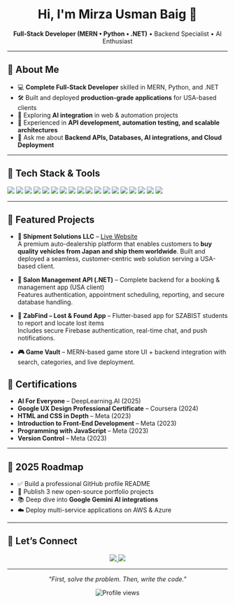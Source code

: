 <h1 align="center">Hi, I'm Mirza Usman Baig 👋</h1>
<p align="center">
  <b>Full-Stack Developer (MERN • Python • .NET)</b> • Backend Specialist • AI Enthusiast
</p>

---

## 🚀 About Me  
- 💻 **Complete Full-Stack Developer** skilled in MERN, Python, and .NET  
- 🛠 Built and deployed **production-grade applications** for USA-based clients  
- 🤖 Exploring **AI integration** in web & automation projects  
- 🌱 Experienced in **API development, automation testing, and scalable architectures**  
- 💬 Ask me about **Backend APIs, Databases, AI integrations, and Cloud Deployment**  

---

## 🧰 Tech Stack & Tools  
<p>
<img src="https://img.shields.io/badge/JavaScript-F7DF1E?style=for-the-badge&logo=javascript&logoColor=black" />
<img src="https://img.shields.io/badge/React-20232A?style=for-the-badge&logo=react&logoColor=61DAFB" />
<img src="https://img.shields.io/badge/Node.js-43853D?style=for-the-badge&logo=node.js&logoColor=white" />
<img src="https://img.shields.io/badge/Express.js-404D59?style=for-the-badge" />
<img src="https://img.shields.io/badge/MongoDB-4EA94B?style=for-the-badge&logo=mongodb&logoColor=white" />
<img src="https://img.shields.io/badge/Python-3776AB?style=for-the-badge&logo=python&logoColor=white" />
<img src="https://img.shields.io/badge/FastAPI-009688?style=for-the-badge&logo=fastapi&logoColor=white" />
<img src="https://img.shields.io/badge/Django-092E20?style=for-the-badge&logo=django&logoColor=white" />
<img src="https://img.shields.io/badge/.NET-512BD4?style=for-the-badge&logo=dotnet&logoColor=white" />
<img src="https://img.shields.io/badge/Google%20Gemini-4285F4?style=for-the-badge&logo=google&logoColor=white" />
<img src="https://img.shields.io/badge/PostgreSQL-316192?style=for-the-badge&logo=postgresql&logoColor=white" />
<img src="https://img.shields.io/badge/MySQL-005C84?style=for-the-badge&logo=mysql&logoColor=white" />
<img src="https://img.shields.io/badge/Docker-2496ED?style=for-the-badge&logo=docker&logoColor=white" />
<img src="https://img.shields.io/badge/Azure-0078D4?style=for-the-badge&logo=microsoftazure&logoColor=white" />
<img src="https://img.shields.io/badge/AWS-FF9900?style=for-the-badge&logo=amazonaws&logoColor=white" />
<img src="https://img.shields.io/badge/Google%20Cloud-4285F4?style=for-the-badge&logo=googlecloud&logoColor=white" />
<img src="https://img.shields.io/badge/VSCode-007ACC?style=for-the-badge&logo=visualstudiocode&logoColor=white" />
<img src="https://img.shields.io/badge/Git-F05032?style=for-the-badge&logo=git&logoColor=white" />
</p>

---

## 🔭 Featured Projects  
- **🚚 Shipment Solutions LLC** – [Live Website](https://shipmentsolutionsllc.com/)  
  A premium auto-dealership platform that enables customers to **buy quality vehicles from Japan and ship them worldwide**. Built and deployed a seamless, customer-centric web solution serving a USA-based client.  

- **💇 Salon Management API (.NET)** – Complete backend for a booking & management app (USA client)  
  Features authentication, appointment scheduling, reporting, and secure database handling.  

- **📱 ZabFind – Lost & Found App** – Flutter-based app for SZABIST students to report and locate lost items  
  Includes secure Firebase authentication, real-time chat, and push notifications.  

- **🎮 Game Vault** – MERN-based game store UI + backend integration with search, categories, and live deployment.  


## 📜 Certifications  
- **AI For Everyone** – DeepLearning.AI (2025)  
- **Google UX Design Professional Certificate** – Coursera (2024)  
- **HTML and CSS in Depth** – Meta (2023)  
- **Introduction to Front-End Development** – Meta (2023)  
- **Programming with JavaScript** – Meta (2023)  
- **Version Control** – Meta (2023)  

---

## 📅 2025 Roadmap  
- ✅ Build a professional GitHub profile README  
- 🔄 Publish 3 new open-source portfolio projects  
- 📚 Deep dive into **Google Gemini AI integrations**  
- ☁️ Deploy multi-service applications on AWS & Azure  

---

## 🤝 Let’s Connect  
<p align="center">
<a href="https://www.linkedin.com/in/mub1007" target="_blank">
  <img src="https://img.shields.io/badge/LinkedIn-0077B5?style=for-the-badge&logo=linkedin&logoColor=white" />
</a>
<a href="mailto:usmanbaig305@gmail.com">
  <img src="https://img.shields.io/badge/Email-D14836?style=for-the-badge&logo=gmail&logoColor=white" />
</a>
</p>

---

<p align="center">
  <i>"First, solve the problem. Then, write the code."</i>  
</p>

<p align="center">
  <img src="https://komarev.com/ghpvc/?username=usmanbaig305&color=blue&style=flat-square" alt="Profile views" />
</p>
